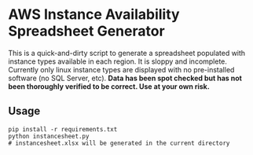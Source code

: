# AWS Instance Availability Spreadsheet Generator

This is a quick-and-dirty script to generate a spreadsheet populated with instance types available in each region.  It is sloppy and incomplete. Currently only linux instance types are displayed with no pre-installed software (no SQL Server, etc).  **Data has been spot checked but has not been thoroughly verified to be correct.  Use at your own risk.**

## Usage

```
pip install -r requirements.txt
python instancesheet.py
# instancesheet.xlsx will be generated in the current directory
```
